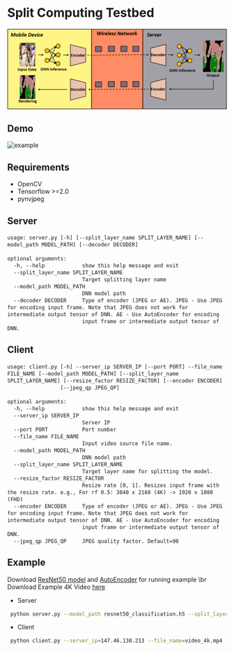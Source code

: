 # Split Computing Testbed
![overview](overview.png)

## Demo
![example](example.gif)

## Requirements
* OpenCV
* Tensorflow >=2.0
* pynvjpeg

## Server

```
usage: server.py [-h] [--split_layer_name SPLIT_LAYER_NAME] [--model_path MODEL_PATH] [--decoder DECODER]

optional arguments:
  -h, --help            show this help message and exit
  --split_layer_name SPLIT_LAYER_NAME
                        Target splitting layer name
  --model_path MODEL_PATH
                        DNN model path
  --decoder DECODER     Type of encoder (JPEG or AE). JPEG - Use JPEG for encoding input frame. Note that JPEG does not work for intermediate output tensor of DNN. AE - Use AutoEncoder for encoding       
                        input frame or intermediate output tensor of DNN.
```

## Client

```
usage: client.py [-h] --server_ip SERVER_IP [--port PORT] --file_name FILE_NAME [--model_path MODEL_PATH] [--split_layer_name SPLIT_LAYER_NAME] [--resize_factor RESIZE_FACTOR] [--encoder ENCODER]
                 [--jpeg_qp JPEG_QP]

optional arguments:
  -h, --help            show this help message and exit
  --server_ip SERVER_IP
                        Server IP
  --port PORT           Port number
  --file_name FILE_NAME
                        Input video source file name.
  --model_path MODEL_PATH
                        DNN model path
  --split_layer_name SPLIT_LAYER_NAME
                        Target layer name for splitting the model.
  --resize_factor RESIZE_FACTOR
                        Resize rate [0, 1]. Resizes input frame with the resize rate. e.g., For rf 0.5: 3840 x 2160 (4K) -> 1920 x 1080 (FHD)
  --encoder ENCODER     Type of encoder (JPEG or AE). JPEG - Use JPEG for encoding input frame. Note that JPEG does not work for intermediate output tensor of DNN. AE - Use AutoEncoder for encoding       
                        input frame or intermediate output tensor of DNN.
  --jpeg_qp JPEG_QP     JPEG quality factor. Default=90
```

## Example
Download [ResNet50 model](https://drive.google.com/file/d/1LVxyvFq2ij-Ftg_TnZfRlWReLBJVVsfg/view?usp=sharing) and [AutoEncoder](https://drive.google.com/file/d/1nEHpVg3-pmT0ZVTpU6jSrrxa4-JV7VAU/view?usp=sharing) for running example \br
Download Example 4K Video [here](https://drive.google.com/file/d/1DtatEgwlCbqJMMtR6wtIU14oIGF5PAfJ/view?usp=sharing)

* Server
```bash
 python server.py --model_path resnet50_classification.h5 --split_layer_name=conv3_block1_out --decoder=AE
```
* Client
```bash
 python client.py --server_ip=147.46.130.213 --file_name=video_4k.mp4 --model_path=resnet50_classification.h5 --split_layer_name=conv3_block1_out --encoder=AE --resize_factor=0.5
 ```


